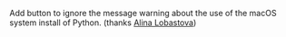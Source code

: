 Add button to ignore the message warning about the use of the macOS system install of Python.
(thanks [Alina Lobastova](https://github.com/alina7091))
